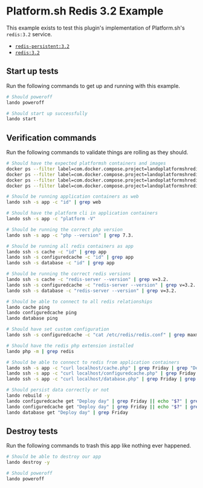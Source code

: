 Platform.sh Redis 3.2 Example
=============================

This example exists to test this plugin's implementation of Platform.sh's `redis:3.2` service.

* [`redis-persistent:3.2`](https://docs.platform.sh/configuration/services/redis.html)
* [`redis:3.2`](https://docs.platform.sh/configuration/services/redis.html)

Start up tests
--------------

Run the following commands to get up and running with this example.

```bash
# Should poweroff
lando poweroff

# Should start up successfully
lando start
```

Verification commands
---------------------

Run the following commands to validate things are rolling as they should.

```bash
# Should have the expected platformsh containers and images
docker ps --filter label=com.docker.compose.project=landoplatformshredis32 | grep docker.registry.platform.sh/php-7.3 | grep landoplatformshredis32_app_1
docker ps --filter label=com.docker.compose.project=landoplatformshredis32 | grep docker.registry.platform.sh/redis-3.2 | grep landoplatformshredis32_cache_1
docker ps --filter label=com.docker.compose.project=landoplatformshredis32 | grep docker.registry.platform.sh/redis-3.2 | grep landoplatformshredis32_configuredcache_1
docker ps --filter label=com.docker.compose.project=landoplatformshredis32 | grep docker.registry.platform.sh/redis-persistent-3.2 | grep landoplatformshredis32_database_1

# Should be running application containers as web
lando ssh -s app -c "id" | grep web

# Should have the platform cli in application containers
lando ssh -s app -c "platform -V"

# Should be running the correct php version
lando ssh -s app -c "php --version" | grep 7.3.

# Should be running all redis containers as app
lando ssh -s cache -c "id" | grep app
lando ssh -s configuredcache -c "id" | grep app
lando ssh -s database -c "id" | grep app

# Should be running the correct redis versions
lando ssh -s cache -c "redis-server --version" | grep v=3.2.
lando ssh -s configuredcache -c "redis-server --version" | grep v=3.2.
lando ssh -s database -c "redis-server --version" | grep v=3.2.

# Should be able to connect to all redis relationships
lando cache ping
lando configuredcache ping
lando database ping

# Should have set custom configuration
lando ssh -s configuredcache -c "cat /etc/redis/redis.conf" | grep maxmemory-policy | grep noeviction

# Should have the redis php extension installed
lando php -m | grep redis

# Should be able to connect to redis from application containers
lando ssh -s app -c "curl localhost/cache.php" | grep Friday | grep "Deploy day"
lando ssh -s app -c "curl localhost/configuredcache.php" | grep Friday | grep "Deploy day"
lando ssh -s app -c "curl localhost/database.php" | grep Friday | grep "Deploy day"

# Should persist data correctly or not
lando rebuild -y
lando configuredcache get "Deploy day" | grep Friday || echo "$?" | grep 1 || true
lando configuredcache get "Deploy day" | grep Friday || echo "$?" | grep 1 || true
lando database get "Deploy day" | grep Friday
```

Destroy tests
-------------

Run the following commands to trash this app like nothing ever happened.

```bash
# Should be able to destroy our app
lando destroy -y

# Should poweroff
lando poweroff
```

